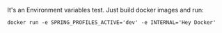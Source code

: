 It's an Environment variables test. 
Just build docker images and run: 

`docker run -e SPRING_PROFILES_ACTIVE='dev' -e INTERNAL='Hey Docker'`
